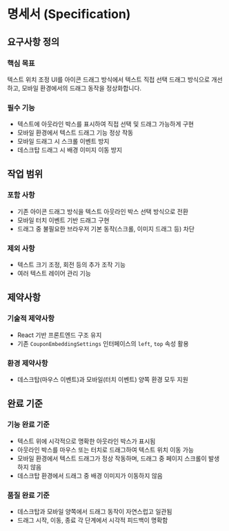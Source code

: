 # 명세서 (Specification)

## 요구사항 정의

### 핵심 목표

텍스트 위치 조정 UI를 아이콘 드래그 방식에서 텍스트 직접 선택 드래그 방식으로 개선하고, 모바일 환경에서의 드래그 동작을 정상화합니다.

### 필수 기능

- 텍스트에 아웃라인 박스를 표시하여 직접 선택 및 드래그 가능하게 구현
- 모바일 환경에서 텍스트 드래그 기능 정상 작동
- 모바일 드래그 시 스크롤 이벤트 방지
- 데스크탑 드래그 시 배경 이미지 이동 방지

## 작업 범위

### 포함 사항

- 기존 아이콘 드래그 방식을 텍스트 아웃라인 박스 선택 방식으로 전환
- 모바일 터치 이벤트 기반 드래그 구현
- 드래그 중 불필요한 브라우저 기본 동작(스크롤, 이미지 드래그 등) 차단

### 제외 사항

- 텍스트 크기 조정, 회전 등의 추가 조작 기능
- 여러 텍스트 레이어 관리 기능

## 제약사항

### 기술적 제약사항

- React 기반 프론트엔드 구조 유지
- 기존 `CouponEmbeddingSettings` 인터페이스의 `left`, `top` 속성 활용

### 환경 제약사항

- 데스크탑(마우스 이벤트)과 모바일(터치 이벤트) 양쪽 환경 모두 지원

## 완료 기준

### 기능 완료 기준

- 텍스트 위에 시각적으로 명확한 아웃라인 박스가 표시됨
- 아웃라인 박스를 마우스 또는 터치로 드래그하여 텍스트 위치 이동 가능
- 모바일 환경에서 텍스트 드래그가 정상 작동하며, 드래그 중 페이지 스크롤이 발생하지 않음
- 데스크탑 환경에서 드래그 중 배경 이미지가 이동하지 않음

### 품질 완료 기준

- 데스크탑과 모바일 양쪽에서 드래그 동작이 자연스럽고 일관됨
- 드래그 시작, 이동, 종료 각 단계에서 시각적 피드백이 명확함
